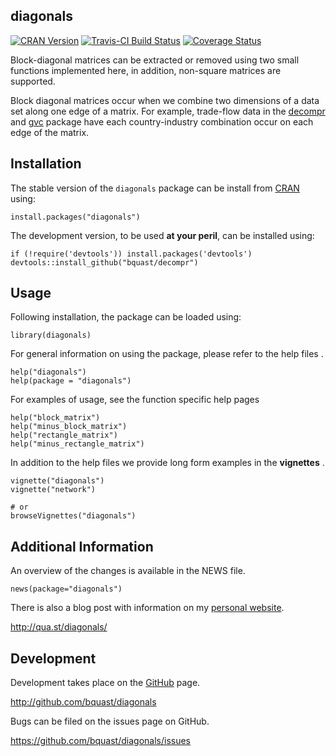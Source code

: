 diagonals
-------------
[![CRAN Version](http://www.r-pkg.org/badges/version/diagonals)](http://cran.r-project.org/package=diagonals)
[![Travis-CI Build Status](https://travis-ci.org/bquast/diagonals.svg?branch=master)](https://travis-ci.org/bquast/diagonals) 
[![Coverage Status](https://img.shields.io/coveralls/bquast/diagonals.svg)](https://coveralls.io/r/bquast/diagonals?branch=master)

Block-diagonal matrices can be extracted or removed using two small functions implemented here, in addition, non-square matrices are supported.

Block diagonal matrices occur when we combine two dimensions of a data set along one edge of a matrix. For example, trade-flow data in the [decompr](http://cran.r-project.org/package=decompr) and [gvc](http://cran.r-project.org/package=gvc) package have each country-industry combination occur on each edge of the matrix.


Installation
-------------
The stable version of the `diagonals` package can be install from [CRAN](http://cran.r-project.org/package=diagonals) using:

    install.packages("diagonals")

The development version, to be used **at your peril**, can be installed using:

    if (!require('devtools')) install.packages('devtools')
    devtools::install_github("bquast/decompr")


Usage
-------
Following installation, the package can be loaded using:

    library(diagonals)

For general information on using the package, please refer to the help files    .

    help("diagonals")
    help(package = "diagonals")
    
For examples of usage, see the function specific help pages

    help("block_matrix")
    help("minus_block_matrix")
    help("rectangle_matrix")
    help("minus_rectangle_matrix")

In addition to the help files we provide long form examples in the **vignettes** .

    vignette("diagonals")
    vignette("network")
    
    # or
    browseVignettes("diagonals")


Additional Information
-----------------------
An overview of the changes is available in the NEWS file.

    news(package="diagonals")

There is also a blog post with information on my [personal website](http://qua.st/).

http://qua.st/diagonals/
 

Development
-------------
Development takes place on the [GitHub](http://github.com/) page.

http://github.com/bquast/diagonals

Bugs can be filed on the issues page on GitHub.

https://github.com/bquast/diagonals/issues
